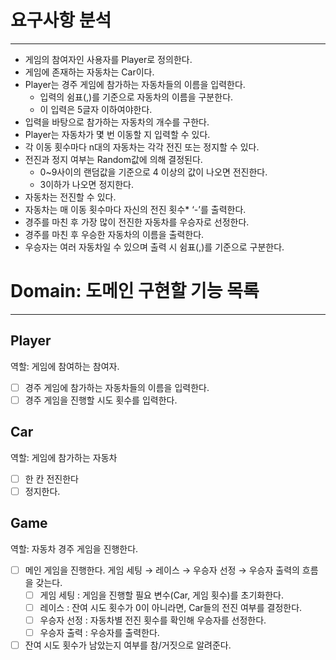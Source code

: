 # 요구사항 분석

---

- 게임의 참여자인 사용자를 Player로 정의한다.
- 게임에 존재하는 자동차는 Car이다.
- Player는 경주 게임에 참가하는 자동차들의 이름을 입력한다.
    - 입력의 쉼표(,)를 기준으로 자동차의 이름을 구분한다.
    - 이 입력은 5글자 이하여야한다.
- 입력을 바탕으로 참가하는 자동차의 개수를 구한다.
- Player는 자동차가 몇 번 이동할 지 입력할 수 있다.
- 각 이동 횟수마다 n대의 자동차는 각각 전진 또는 정지할 수 있다.
- 전진과 정지 여부는 Random값에 의해 결정된다.
    - 0~9사이의 랜덤값을 기준으로 4 이상의 값이 나오면 전진한다.
    - 3이하가 나오면 정지한다.
- 자동차는 전진할 수 있다.
- 자동차는 매 이동 횟수마다 자신의 전진 횟수* ‘-’를 출력한다.
- 경주를 마친 후 가장 많이 전진한 자동차를 우승자로 선정한다.
- 경주를 마친 후 우승한 자동차의 이름을 출력한다.
- 우승자는 여러 자동차일 수 있으며 출력 시 쉼표(,)를 기준으로 구분한다.

# Domain: 도메인 구현할 기능 목록

---

## Player

역할: 게임에 참여하는 참여자.

- [ ] 경주 게임에 참가하는 자동차들의 이름을 입력한다.
- [ ] 경주 게임을 진행할 시도 횟수를 입력한다.

## Car

역할: 게임에 참가하는 자동차

- [ ] 한 칸 전진한다
- [ ] 정지한다.

## Game

역할: 자동차 경주 게임을 진행한다.

- [ ] 메인 게임을 진행한다. 게임 세팅 → 레이스 → 우승자 선정 → 우승자 출력의 흐름을 갖는다.
  - [ ] 게임 세팅 : 게임을 진행할 필요 변수(Car, 게임 횟수)를 초기화한다.
  - [ ] 레이스 : 잔여 시도 횟수가 0이 아니라면, Car들의 전진 여부를 결정한다.
  - [ ] 우승자 선정 : 자동차별 전진 횟수를 확인해 우승자를 선정한다.
  - [ ] 우승자 출력 : 우승자를 출력한다.
- [ ] 잔여 시도 횟수가 남았는지 여부를 참/거짓으로 알려준다.
